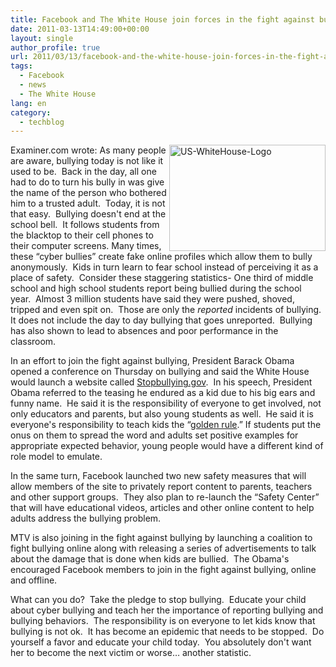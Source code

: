 ```yaml
---
title: Facebook and The White House join forces in the fight against bullying
date: 2011-03-13T14:49:00+00:00
layout: single
author_profile: true
url: 2011/03/13/facebook-and-the-white-house-join-forces-in-the-fight-against-bullying/
tags:
  - Facebook
  - news
  - The White House
lang: en
category: 
  - techblog
---
```

[<img title="US-WhiteHouse-Logo" border="0" alt="US-WhiteHouse-Logo" align="right" src="http://lh6.ggpht.com/_vaUVXcmC3OI/TXzSWIqBYjI/AAAAAAAADrs/ZBrGE4P2IYM/US-WhiteHouse-Logo_thumb%5B2%5D.png?imgmax=800" width="250" height="170" />](http://lh3.ggpht.com/_vaUVXcmC3OI/TXzST43HTcI/AAAAAAAADro/iicybIrjnhw/s1600-h/US-WhiteHouse-Logo%5B4%5D.png)Examiner.com wrote: As many people are aware, bullying today is not like it used to be.  Back in the day, all one had to do to turn his bully in was give the name of the person who bothered him to a trusted adult.  Today, it is not that easy.  Bullying doesn't end at the school bell.  It follows students from the blacktop to their cell phones to their computer screens. Many times, these “cyber bullies” create fake online profiles which allow them to bully anonymously.  Kids in turn learn to fear school instead of perceiving it as a place of safety.  Consider these staggering statistics- One third of middle school and high school students report being bullied during the school year.  Almost 3 million students have said they were pushed, shoved, tripped and even spit on.  Those are only the _reported_ incidents of bullying. It does not include the day to day bullying that goes unreported.  Bullying has also shown to lead to absences and poor performance in the classroom.

In an effort to join the fight against bullying, President Barack Obama opened a conference on Thursday on bullying and said the White House would launch a website called [Stopbullying.gov](http://stopbullying.gov/).  In his speech, President Obama referred to the teasing he endured as a kid due to his big ears and funny name.  He said it is the responsibility of everyone to get involved, not only educators and parents, but also young students as well.  He said it is everyone's responsibility to teach kids the “[golden rule](http://en.wikipedia.org/wiki/The_Golden_Rule).” If students put the onus on them to spread the word and adults set positive examples for appropriate expected behavior, young people would have a different kind of role model to emulate. 

In the same turn, Facebook launched two new safety measures that will allow members of the site to privately report content to parents, teachers and other support groups.  They also plan to re-launch the “Safety Center” that will have educational videos, articles and other online content to help adults address the bullying problem.

MTV is also joining in the fight against bullying by launching a coalition to fight bullying online along with releasing a series of advertisements to talk about the damage that is done when kids are bullied.  The Obama's encouraged Facebook members to join in the fight against bullying, online and offline.

What can you do?  Take the pledge to stop bullying.  Educate your child about cyber bullying and teach her the importance of reporting bullying and bullying behaviors.  The responsibility is on everyone to let kids know that bullying is not ok.  It has become an epidemic that needs to be stopped.  Do yourself a favor and educate your child today.  You absolutely don't want her to become the next victim or worse… another statistic.